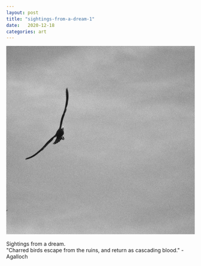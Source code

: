 ```yaml
---
layout: post
title: "sightings-from-a-dream-1"
date:   2020-12-18
categories: art
---
```


![sightings-from-a-dream-1](/img/arts/sightings-from-a-dream-1.jpg)


<span class='image-details'>
Sightings from a dream.<br/>
"Charred birds escape from the ruins, and return as cascading blood." - Agalloch
</span>
